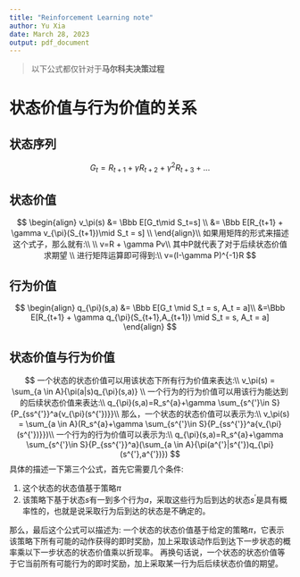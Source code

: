 ```yaml
---
title: "Reinforcement Learning note"
author: Yu Xia
date: March 28, 2023
output: pdf_document
---
```


> 以下公式都仅针对于**马尔科夫决策过程**

# 状态价值与行为价值的关系
## 状态序列
$$
G_t = R_{t+1} + \gamma R_{t+2} + \gamma^{2}R_{t+3}+... 
$$
## 状态价值
$$
\begin{align}
v_\pi(s) &= \Bbb E[G_t\mid S_t=s] \\
&= \Bbb E[R_{t+1} + \gamma v_{\pi}(S_{t+1})\mid S_t = s] \\
\end{align}\\
如果用矩阵的形式来描述这个式子，那么就有:\\
\\
v=R + \gamma Pv\\
其中P就代表了对于后续状态价值求期望 \\
进行矩阵运算即可得到:\\
v=(I-\gamma P)^{-1}R
$$

## 行为价值
$$
\begin{align}
q_{\pi}(s,a) &= \Bbb E[G_t \mid S_t = s, A_t = a]\\
&=\Bbb E[R_{t+1} + \gamma q_{\pi}(S_{t+1},A_{t+1}) \mid S_t = s, A_t = a]
\end{align}
$$

## 状态价值与行为价值
$$
一个状态的状态价值可以用该状态下所有行为价值来表达:\\
v_\pi(s) = \sum_{a \in A}{\pi(a|s)q_{\pi}(s,a)} \\
一个行为的行为价值可以用该行为能达到的后续状态价值来表达:\\
q_{\pi}(s,a)=R_s^{a}+\gamma \sum_{s^{'}\in S}{P_{ss^{'}}^a{v_{\pi}(s^{'})}}\\
那么，一个状态的状态价值可以表示为:\\
v_\pi(s) = \sum_{a \in A}(R_s^{a}+\gamma \sum_{s^{'}\in S}{P_{ss^{'}}^a{v_{\pi}(s^{'})}})\\
一个行为的行为价值可以表示为:\\
q_{\pi}(s,a)=R_s^{a}+\gamma \sum_{s^{'}\in S}{P_{ss^{'}}^a}(\sum_{a \in A}{\pi(a^{'}|s^{'})q_{\pi}(s^{'},a^{'})})
$$
具体的描述一下第三个公式，首先它需要几个条件:
1. 这个状态的状态值基于策略$\pi$
2. 该策略下基于状态$s$有一到多个行为$a$，采取这些行为后到达的状态$s^{'}$是具有概率性的，也就是说采取行为后到达的状态是不确定的。

那么，最后这个公式可以描述为:
一个状态的状态价值基于给定的策略$\pi$，它表示该策略下所有可能的动作获得的即时奖励，加上采取该动作后到达下一步状态的概率乘以下一步状态的状态价值乘以折现率。
再换句话说，一个状态的状态价值等于它当前所有可能行为的即时奖励，加上采取某一行为后后续状态价值的期望。

